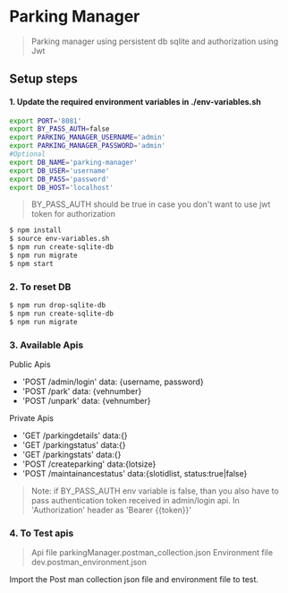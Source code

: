 # Parking Manager

> Parking manager using persistent db sqlite and authorization using Jwt

## Setup steps

#### 1. Update the required environment variables in ./env-variables.sh
```sh
export PORT='8081'
export BY_PASS_AUTH=false
export PARKING_MANAGER_USERNAME='admin'
export PARKING_MANAGER_PASSWORD='admin'
#Optional
export DB_NAME='parking-manager'
export DB_USER='username'
export DB_PASS='password'
export DB_HOST='localhost'
```
> BY_PASS_AUTH should be true in case you don't want to use jwt token for authorization 

```sh
$ npm install
$ source env-variables.sh 
$ npm run create-sqlite-db
$ npm run migrate
$ npm start
```

### 2. To reset DB
```sh
$ npm run drop-sqlite-db
$ npm run create-sqlite-db
$ npm run migrate
```

### 3. Available Apis
 
Public Apis
- 'POST /admin/login'  data: {username, password}
- 'POST /park'         data: {vehnumber}
- 'POST /unpark'       data: {vehnumber}


Private Apis
- 'GET /parkingdetails'  data:{}
- 'GET /parkingstatus'   data:{}
- 'GET /parkingstats'    data:{}
- 'POST /createparking' data:{lotsize}
- 'POST /maintainancestatus' data:{slotidlist, status:true|false}

> Note: if BY_PASS_AUTH env variable is false,
> than you also have to pass authentication token received in admin/login api.
> In 'Authorization' header as 'Bearer {{token}}'

### 4. To Test apis
> Api file parkingManager.postman_collection.json
> Environment file dev.postman_environment.json

Import the Post man collection json file and environment file to test.